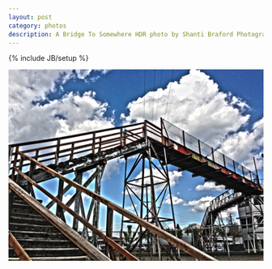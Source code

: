 ```yaml
---
layout: post
category: photos
description: A Bridge To Somewhere HDR photo by Shanti Braford Photography
---
```

{% include JB/setup %}

<a href="/photos/high_dynamic_range/a_bridge_to_somewhere_hdr.jpg" title="A Bridge To Somewhere HDR"><img src="/photos/high_dynamic_range/a_bridge_to_somewhere_hdr.jpg" alt="A Bridge To Somewhere HDR" /></a>

